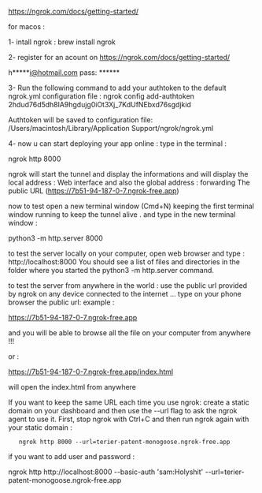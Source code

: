 
https://ngrok.com/docs/getting-started/

for macos : 

1- intall ngrok : 
brew install ngrok

2- register for an acount on https://ngrok.com/docs/getting-started/

h*****i@hotmail.com    pass: ******



3- Run the following command to add your authtoken to the default ngrok.yml configuration file : 
ngrok config add-authtoken 2hdud76d5dh8lA9hgdujg0iOt3Xj_7KdUfNEbxd76sgdjkid

Authtoken will be saved to configuration file: /Users/macintosh/Library/Application Support/ngrok/ngrok.yml

4- now u can start deploying your app online : 
type in the terminal : 

ngrok http 8000

ngrok will start the tunnel and display the informations
and will display the local address  : Web interface 
and also the global address : forwarding
The public URL (https://7b51-94-187-0-7.ngrok-free.app)

now to test open a new terminal window (Cmd+N) keeping the first terminal window running to keep the tunnel alive . and type in the new terminal window : 

python3 -m http.server 8000

to test the server locally on your computer, open web browser and type : http://localhost:8000 
You should see a list of files and directories in the folder where you started the python3 -m http.server command.


to test the server from anywhere in the world : 
use the public url provided by ngrok on any device connected to the internet … type on your phone browser the public url:
example :

https://7b51-94-187-0-7.ngrok-free.app

and you will be able to browse all the file on your computer from anywhere !!!

or :

https://7b51-94-187-0-7.ngrok-free.app/index.html

will open the index.html from anywhere


If you want to keep the same URL each time you use ngrok: create a static domain on your dashboard and then use the --url flag to ask the ngrok agent to use it. First, stop ngrok with Ctrl+C and then run ngrok again with your static domain :

       ngrok http 8000 --url=terier-patent-monogoose.ngrok-free.app

if you want to add user and password :

 ngrok http http://localhost:8000 --basic-auth 'sam:Holyshit' --url=terier-patent-monogoose.ngrok-free.app

